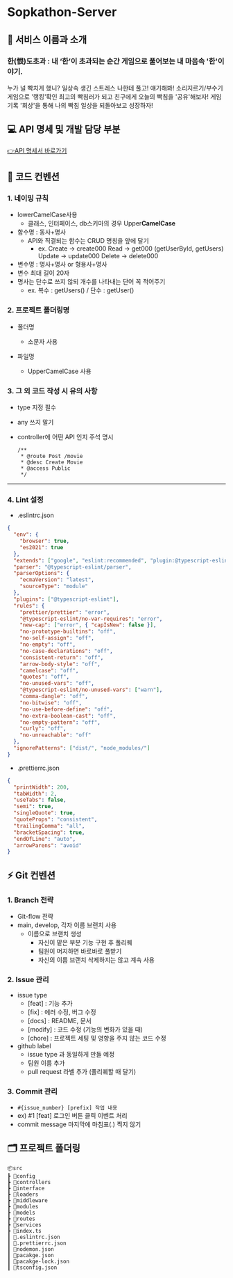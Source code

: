 # Sopkathon-Server

## 👋 서비스 이름과 소개

### 한(恨)도초과 : 내 ‘한’이 초과되는 순간 게임으로 풀어보는 내 마음속 '한'이야기.

누가 널 빡치게 했니? 일상속 생긴 스트레스 나한테 풀고! 얘기해봐!
소리지르기/부수기 게임으로 '랭킹'확인 최고의 빡침러가 되고 친구에게 오늘의 빡침을 '공유'해보자!
게임 기록 '회상'을 통해 나의 빡침 일상을 되돌아보고 성장하자!

## 💻 API 명세 및 개발 담당 부분

[👉API 명세서 바로가기](https://flaxen-warlock-70e.notion.site/API-982ce7a2c1e04b54bd92b88a1587b963)

## 🤙 코드 컨벤션

### 1. 네이밍 규칙

- lowerCamelCase사용
  - 클래스, 인터페이스, db스키마의 경우 Upper**CamelCase**
- 함수명 : 동사+명사
  - API와 직결되는 함수는 CRUD 명칭을 앞에 달기
    - ex. Create → create000 Read → get000 (getUserById, getUsers) Update → update000 Delete → delete000
- 변수명 : 명사+명사 or 형용사+명사
- 변수 최대 길이 20자
- 명사는 단수로 쓰지 않되 개수를 나타내는 단어 꼭 적어주기
  - ex. 복수 : getUsers() / 단수 : getUser()

### 2. 프로젝트 폴더링명

- 폴더명

  - 소문자 사용

- 파일명
  - UpperCamelCase 사용

### 3. 그 외 코드 작성 시 유의 사항

- type 지정 필수

- any 쓰지 말기

- controller에 어떤 API 인지 주석 명시

  ```
  /**
   * @route Post /movie
   * @desc Create Movie
   * @access Public
   */
  ```

---

### 4. Lint 설정

- .eslintrc.json

```json
{
  "env": {
    "browser": true,
    "es2021": true
  },
  "extends": ["google", "eslint:recommended", "plugin:@typescript-eslint/recommended", "plugin:prettier/recommended"],
  "parser": "@typescript-eslint/parser",
  "parserOptions": {
    "ecmaVersion": "latest",
    "sourceType": "module"
  },
  "plugins": ["@typescript-eslint"],
  "rules": {
    "prettier/prettier": "error",
    "@typescript-eslint/no-var-requires": "error",
    "new-cap": ["error", { "capIsNew": false }],
    "no-prototype-builtins": "off",
    "no-self-assign": "off",
    "no-empty": "off",
    "no-case-declarations": "off",
    "consistent-return": "off",
    "arrow-body-style": "off",
    "camelcase": "off",
    "quotes": "off",
    "no-unused-vars": "off",
    "@typescript-eslint/no-unused-vars": ["warn"],
    "comma-dangle": "off",
    "no-bitwise": "off",
    "no-use-before-define": "off",
    "no-extra-boolean-cast": "off",
    "no-empty-pattern": "off",
    "curly": "off",
    "no-unreachable": "off"
  },
  "ignorePatterns": ["dist/", "node_modules/"]
}
```

- .prettierrc.json

```json
{
  "printWidth": 200,
  "tabWidth": 2,
  "useTabs": false,
  "semi": true,
  "singleQuote": true,
  "quoteProps": "consistent",
  "trailingComma": "all",
  "bracketSpacing": true,
  "endOfLine": "auto",
  "arrowParens": "avoid"
}
```

## ⚡️ Git 컨벤션

### 1. Branch 전략

- Git-flow 전략
- main, develop, 각자 이름 브랜치 사용
  - 이름으로 브랜치 생성
    - 자신이 맡은 부분 기능 구현 후 풀리퀘
    - 팀원이 머지하면 바로바로 풀받기
    - 자신의 이름 브랜치 삭제하지는 않고 계속 사용

### 2. Issue 관리

- issue type
  - [feat] : 기능 추가
  - [fix] : 에러 수정, 버그 수정
  - [docs] : README, 문서
  - [modify] : 코드 수정 (기능의 변화가 있을 때)
  - [chore] : 프로젝트 세팅 및 영향을 주지 않는 코드 수정
- github label
  - issue type 과 동일하게 만들 예정
  - 팀원 이름 추가
  - pull request 라벨 추가 (풀리퀘할 때 달기)

### 3. Commit 관리

- `#{issue_number} [prefix] 작업 내용`
- ex) #1 [feat] 로그인 버튼 클릭 이벤트 처리
- commit message 마지막에 마침표(.) 찍지 않기

## 🗂 프로젝트 폴더링

```
📦src
┣ 📂config
┣ 📂controllers
┣ 📂interface
┣ 📂loaders
┣ 📂middleware
┣ 📂modules
┣ 📂models
┣ 📂routes
┣ 📂services
┣ 📜index.ts
┃ 📜.eslintrc.json
┃ 📜.prettierrc.json
┃ 📜nodemon.json
┃ 📜pacakge.json
┃ 📜pacakge-lock.json
┃ 📜tsconfig.json
```
